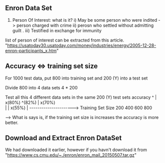 Enron Data Set
---------------


1) Person Of Interest:
what is it?
 i) May be some person who were indited -> person charged with crime 
 ii) perosn who settled without admitting guilt .
 iii) Testified in exchange for immunity

 list of person of interest can be extracted from this article.
 "https://usatoday30.usatoday.com/money/industries/energy/2005-12-28-enron-participants_x.htm"


Accuracy <=> training set size 
-------------------------------

For 1000 test data, put 800 into training set and 200 (Y) into a test set 

Divide 800 into 4 data sets 4 * 200

Test all this 4 different data sets in the same 200 (Y) test sets
accuracy
^
|             x(80%) ^(82%)
|        x(70%)  
|
|   x(55%)
| 
 ----------------------> Training Set Size
   200   400  600   800

--> What is says is, if the training set size is increases the accuracy is more better.

Download and Extract Enron DataSet
----------------------------------

We had downloaded it earlier, however if you havn't download it from 
"https://www.cs.cmu.edu/~./enron/enron_mail_20150507.tar.gz"

